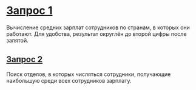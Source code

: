 # [Запрос 1](1.sql)

Вычисление средних зарплат сотрудников по странам, в которых они работают. Для удобства, результат округлён до второй цифры после запятой.

## [Запрос 2](2.sql)

Поиск отделов, в которых числяться сотрудники, получающие наибольшую среди всех сотрудников зарплату.
